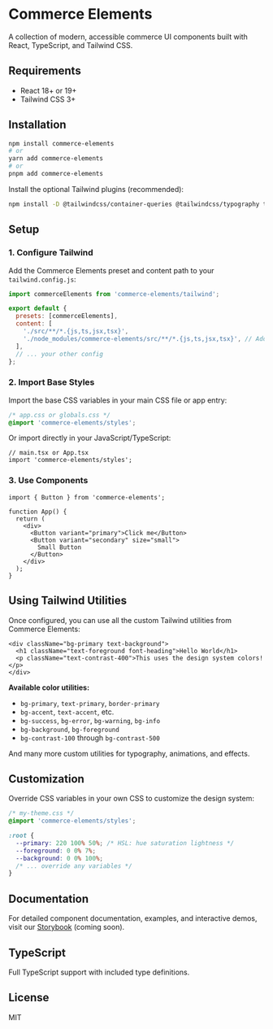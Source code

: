 # Commerce Elements

A collection of modern, accessible commerce UI components built with React, TypeScript, and Tailwind CSS.

## Requirements

- React 18+ or 19+
- Tailwind CSS 3+

## Installation

```bash
npm install commerce-elements
# or
yarn add commerce-elements
# or
pnpm add commerce-elements
```

Install the optional Tailwind plugins (recommended):

```bash
npm install -D @tailwindcss/container-queries @tailwindcss/typography tailwindcss-animate
```

## Setup

### 1. Configure Tailwind

Add the Commerce Elements preset and content path to your `tailwind.config.js`:

```js
import commerceElements from 'commerce-elements/tailwind';

export default {
  presets: [commerceElements],
  content: [
    './src/**/*.{js,ts,jsx,tsx}',
    './node_modules/commerce-elements/src/**/*.{js,ts,jsx,tsx}', // Add this line
  ],
  // ... your other config
};
```

### 2. Import Base Styles

Import the base CSS variables in your main CSS file or app entry:

```css
/* app.css or globals.css */
@import 'commerce-elements/styles';
```

Or import directly in your JavaScript/TypeScript:

```tsx
// main.tsx or App.tsx
import 'commerce-elements/styles';
```

### 3. Use Components

```tsx
import { Button } from 'commerce-elements';

function App() {
  return (
    <div>
      <Button variant="primary">Click me</Button>
      <Button variant="secondary" size="small">
        Small Button
      </Button>
    </div>
  );
}
```

## Using Tailwind Utilities

Once configured, you can use all the custom Tailwind utilities from Commerce Elements:

```tsx
<div className="bg-primary text-background">
  <h1 className="text-foreground font-heading">Hello World</h1>
  <p className="text-contrast-400">This uses the design system colors!</p>
</div>
```

**Available color utilities:**

- `bg-primary`, `text-primary`, `border-primary`
- `bg-accent`, `text-accent`, etc.
- `bg-success`, `bg-error`, `bg-warning`, `bg-info`
- `bg-background`, `bg-foreground`
- `bg-contrast-100` through `bg-contrast-500`

And many more custom utilities for typography, animations, and effects.

## Customization

Override CSS variables in your own CSS to customize the design system:

```css
/* my-theme.css */
@import 'commerce-elements/styles';

:root {
  --primary: 220 100% 50%; /* HSL: hue saturation lightness */
  --foreground: 0 0% 7%;
  --background: 0 0% 100%;
  /* ... override any variables */
}
```

## Documentation

For detailed component documentation, examples, and interactive demos, visit our [Storybook](#) (coming soon).

## TypeScript

Full TypeScript support with included type definitions.

## License

MIT
